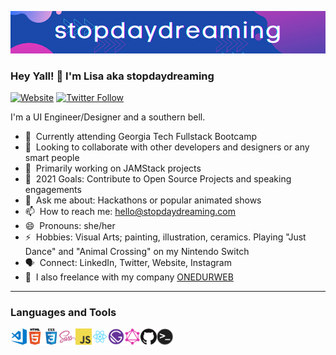 ![stopdaydreaming](stopdaydreaming.png)

### Hey Yall! 👋 I'm Lisa aka stopdaydreaming

[![Website](https://img.shields.io/website?label=stopdaydreaming.com&style=for-the-badge&url=https%3A%2F%2Fstopdaydreaming.com)](https://stopdaydreaming.com)
[![Twitter Follow](https://img.shields.io/twitter/follow/stopdaydreaming?color=1DA1F2&logo=twitter&style=for-the-badge)](https://twitter.com/intent/follow?original_referer=https%3A%2F%2Fgithub.com%2Fstopdaydreaming&screen_name=stopdaydreaming)


I'm a UI Engineer/Designer and a southern bell.
- 🌱 &nbsp;Currently attending Georgia Tech Fullstack Bootcamp
- 👯 &nbsp;Looking to collaborate with other developers and designers or any smart people
- 🤔 &nbsp;Primarily working on JAMStack projects
- 🙌 &nbsp;2021 Goals: Contribute to Open Source Projects and speaking engagements
- 💬 &nbsp;Ask me about: Hackathons or popular animated shows
- 📫 &nbsp;How to reach me: hello@stopdaydreaming.com
- 😄 &nbsp;Pronouns: she/her
- ⚡  &nbsp;Hobbies: Visual Arts; painting, illustration, ceramics. Playing "Just Dance" and "Animal Crossing" on my Nintendo Switch
- 🗣 &nbsp;Connect: LinkedIn, Twitter, Website, Instagram
- 💼 &nbsp;I also freelance with my company [ONEDURWEB](https://onedurweb.com/)

---

### Languages and Tools
<img align="left" alt="Visual Studio Code" width="26px" src="https://raw.githubusercontent.com/github/explore/80688e429a7d4ef2fca1e82350fe8e3517d3494d/topics/visual-studio-code/visual-studio-code.png" />
<img align="left" alt="HTML5" width="26px" src="https://raw.githubusercontent.com/github/explore/80688e429a7d4ef2fca1e82350fe8e3517d3494d/topics/html/html.png" />
<img align="left" alt="CSS3" width="26px" src="https://raw.githubusercontent.com/github/explore/80688e429a7d4ef2fca1e82350fe8e3517d3494d/topics/css/css.png" />
<img align="left" alt="Sass" width="26px" src="https://raw.githubusercontent.com/github/explore/80688e429a7d4ef2fca1e82350fe8e3517d3494d/topics/sass/sass.png" />
<img align="left" alt="JavaScript" width="26px" src="https://raw.githubusercontent.com/github/explore/80688e429a7d4ef2fca1e82350fe8e3517d3494d/topics/javascript/javascript.png" />
<img align="left" alt="React" width="26px" src="https://raw.githubusercontent.com/github/explore/80688e429a7d4ef2fca1e82350fe8e3517d3494d/topics/react/react.png" />
<img align="left" alt="Gatsby" width="26px" src="https://raw.githubusercontent.com/github/explore/e94815998e4e0713912fed477a1f346ec04c3da2/topics/gatsby/gatsby.png" />
<img align="left" alt="GraphQL" width="26px" src="https://raw.githubusercontent.com/github/explore/80688e429a7d4ef2fca1e82350fe8e3517d3494d/topics/graphql/graphql.png" />
<img align="left" alt="GitHub" width="26px" src="https://raw.githubusercontent.com/github/explore/78df643247d429f6cc873026c0622819ad797942/topics/github/github.png" />
<img align="left" alt="Terminal" width="26px" src="https://raw.githubusercontent.com/github/explore/80688e429a7d4ef2fca1e82350fe8e3517d3494d/topics/terminal/terminal.png" />

